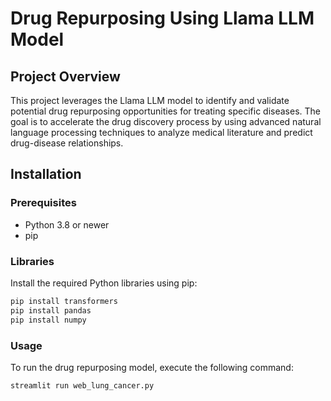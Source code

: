# Drug Repurposing Using Llama LLM Model

## Project Overview
This project leverages the Llama LLM model to identify and validate potential drug repurposing opportunities for treating specific diseases. The goal is to accelerate the drug discovery process by using advanced natural language processing techniques to analyze medical literature and predict drug-disease relationships.

## Installation

### Prerequisites
- Python 3.8 or newer
- pip

### Libraries
Install the required Python libraries using pip:

```bash
pip install transformers
pip install pandas
pip install numpy
```
### Usage
To run the drug repurposing model, execute the following command:
```bash
streamlit run web_lung_cancer.py
```

